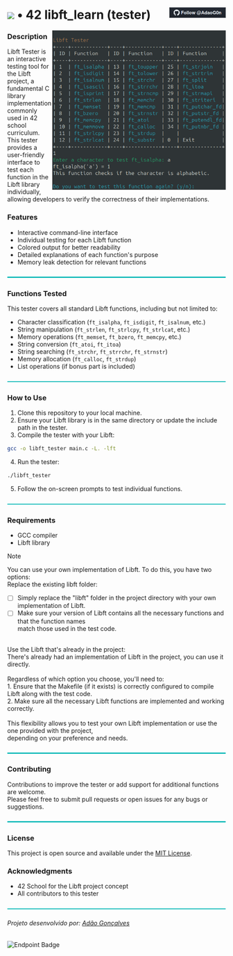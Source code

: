 # <a href="#" style="pointer-events: none;"> <img src="https://img.shields.io/badge/status-finished-success?color=%2312bab9&style=flat-square"/></a> • 42 libft_learn (tester) <a href="https://github.com/AdaoG0n" style="pointer-events: none;"> <img src="https://github.com/AdaoG0n/AdaoG0n/blob/main/assests/Followbutton.png" width="130" align="right"/></a> 

<a href="#" style="pointer-events: none;">
 <img align="right" src="https://github.com/AdaoG0n/AdaoG0n/blob/main/assests/libft_learn.png" width="400"/>
 </a>

### Description

Libft Tester is an interactive testing tool for the Libft project, a fundamental C library implementation commonly used in 42 school curriculum. This tester provides a user-friendly interface to test each function in the Libft library individually, allowing developers to verify the correctness of their implementations.

### Features

- Interactive command-line interface
- Individual testing for each Libft function
- Colored output for better readability
- Detailed explanations of each function's purpose
- Memory leak detection for relevant functions

![](https://github.com/AdaoG0n/AdaoG0n/blob/main/assests/bar.png)

### Functions Tested

This tester covers all standard Libft functions, including but not limited to:

- Character classification (`ft_isalpha`, `ft_isdigit`, `ft_isalnum`, etc.)
- String manipulation (`ft_strlen`, `ft_strlcpy`, `ft_strlcat`, etc.)
- Memory operations (`ft_memset`, `ft_bzero`, `ft_memcpy`, etc.)
- String conversion (`ft_atoi`, `ft_itoa`)
- String searching (`ft_strchr`, `ft_strrchr`, `ft_strnstr`)
- Memory allocation (`ft_calloc`, `ft_strdup`)
- List operations (if bonus part is included)

![](https://github.com/AdaoG0n/AdaoG0n/blob/main/assests/bar.png)

### How to Use

1. Clone this repository to your local machine.
2. Ensure your Libft library is in the same directory or update the include path in the tester.
3. Compile the tester with your Libft:
```sh
gcc -o libft_tester main.c -L. -lft
```
4. Run the tester:
```sh
./libft_tester
```

5. Follow the on-screen prompts to test individual functions.

![](https://github.com/AdaoG0n/AdaoG0n/blob/main/assests/bar.png)

### Requirements

- GCC compiler
- Libft library

>[!Note]
> You can use your own implementation of Libft. To do this, you have two options:<br/>
> Replace the existing libft folder:<br/>
> - [ ] Simply replace the "libft" folder in the project directory with your own implementation of Libft.<br/>
> - [ ] Make sure your version of Libft contains all the necessary functions and that the function names<br/>
> match those used in the test code.
> <br/>
> Use the Libft that's already in the project:<br/>
> There's already had an implementation of Libft in the project, you can use it directly.<br/>
> <br/>
>Regardless of which option you choose, you'll need to:<br/>
> 1. Ensure that the Makefile (if it exists) is correctly configured to compile Libft along with the test code.<br/>
> 2. Make sure all the necessary Libft functions are implemented and working correctly.<br/>
> <br/>
>This flexibility allows you to test your own Libft implementation or use the one provided with the project,<br/>
> depending on your preference and needs.<br/>

![](https://github.com/AdaoG0n/AdaoG0n/blob/main/assests/bar.png)

### Contributing

Contributions to improve the tester or add support for additional functions are welcome. <br/>
Please feel free to submit pull requests or open issues for any bugs or suggestions.<br/>

![](https://github.com/AdaoG0n/AdaoG0n/blob/main/assests/bar.png)

### License

This project is open source and available under the [MIT License](LICENSE). <br/>

### Acknowledgments

- 42 School for the Libft project concept
- All contributors to this tester

![](https://github.com/AdaoG0n/AdaoG0n/blob/main/assests/bar.png)
###### Projeto desenvolvido por: [Adão Gonçalves](https://github.com/AdaoG0n)

![Endpoint Badge](https://img.shields.io/endpoint?url=https%3A%2F%2Fhits.dwyl.com%2FAdaoG0n%2Flibft_learn.json&style=flat-square&labelColor=black&color=blue)

